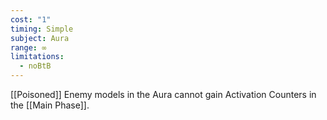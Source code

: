 ```yaml
---
cost: "1"
timing: Simple
subject: Aura
range: ∞
limitations:
  - noBtB
---
```

[[Poisoned]] Enemy models in the Aura cannot gain Activation Counters in the [[Main Phase]].